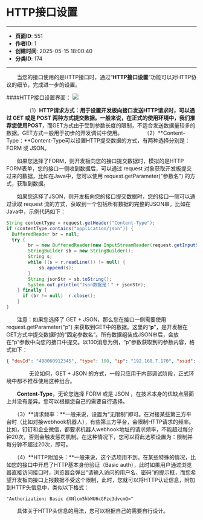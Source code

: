 # HTTP接口设置

---
- **页面ID**: 551
- **作者ID**: 1
- **创建时间**: 2025-05-15 18:00:40
- **分类ID**: 174
---

　　当您的接口使用的是HTTP接口时，通过“**HTTP接口设置**”功能可以对HTTP协议的细节，完成进一步的设置。
  

####HTTP接口设置界面：
![](images/36e8519f_63cdce5639a0d.png)

　　
　　（1）**HTTP请求方式：**用于设置开发板向接口发送HTTP请求时，可以通过 GET 或是 POST 两种方式提交数据。一般来说，在正式的使用环境中，我们**推荐您使用POST**，而GET方式由于受到参数长度的限制，不适合发送数据量较多的数据。GET方式一般用于初步的开发调试中使用。
　　
　　（2）**Content-Type：**Content-Type可以设置HTTP提交数据的方式，有两种选择分别是：FORM 或 JSON。

　　如果您选择了FORM，则开发板向您的接口提交数据时，模拟的是HTTP FORM表单，您的接口一侧收到数据后，可以通过 request 对象获取开发板提交过来的数据，比如在Java中，您可以使用 request.getParameter("参数名") 的方式，获取到数据。
  
　　如果您选择了JSON，则开发板向您的接口提交数据时，您的接口一侧可以通过读取 request 流的方式，获取到一个包括所有数据的完整的JSON串。比如在Java中，示例代码如下：
  ```java
  String contentType = request.getHeader("Content-Type");
  if (contentType.contains("application/json")) {
  	BufferedReader br = null;
  	try {
		  br = new BufferedReader(new InputStreamReader(request.getInputStream(), "UTF-8"));
		  StringBuilder sb = new StringBuilder();
		  String s;
		  while ((s = r.readLine()) != null) {
			  sb.append(s);
		  }
		  String jsonStr = sb.toString();
		  System.out.println("Json数据是：" + jsonStr);
	  } finally {
	  	if (br != null)  r.close();
	  }
  } 
  ```
  
　　注意：如果您选择了 GET + JSON，那么您在接口一侧需要使用 request.getParameter("p") 来获取到GET中的数据。这里的“**p**”，是开发板在GET方式中提交数据时的“固定参数名”。所有数据组装成JSON串后，会放在“p”参数中向您的接口中提交。以100消息为例，“p”参数获取到的参数内容，格式如下：
```json
{ "devId": "498060912345", "type": 100, "ip": "192.168.7.170", "ssid": "mywifi", "dbm": 61, "netCh": 0 } 
```
　　
　　无论如何，GET + JSON 的方式，一般只应用于内部调试阶段，正式环境中都不推荐使用这种组合。
  
　　**Content-Type**，无论您选择 FORM 或是 JSON ，在技术本身的优缺点层面上并没有差异。您可以根据您自己的需要自行选择。
  
　　（3）**请求频率：**一般来说，设置为“无限制”即可。在对接某些第三方平台时（比如对接webhook机器人），有些第三方平台，会限制HTTP请求的频率。比如，钉钉和企业微信，都要求机器人webhook地址的请求频率，不能超过每分钟20次，否则会触发惩罚机制。在这种情况下，您可以将此选项设置为：限制并每分钟不超过20次，即可。
  
　　（4）**HTTP附加头：**一般来说，这个选项用不到。在某些特殊的情况，比如您的接口中开启了HTTP基本身份验证（Basic auth），此时如果用户通过浏览器直接访问接口时，浏览器会弹出“请输入访问的用户名、密码”的提示框，而您希望开发板向接口上报数据不受这个限制，此时，您就可以将HTTP认证信息，附加到HTTP头信息中，类似以下格式：
```
"Authorization: Basic dXNlcm5hbWU6cGFzc3dvcmQ="
```
　　具体关于HTTP头信息的用法，您可以根据自己的需要自行设计。

